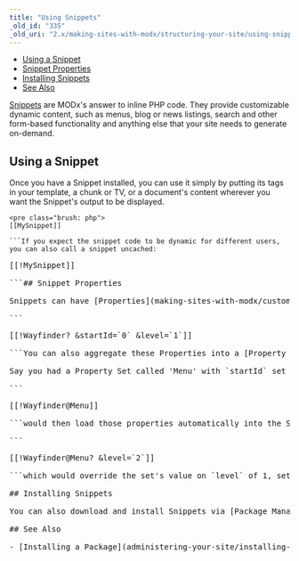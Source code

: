 ```yaml
---
title: "Using Snippets"
_old_id: "335"
_old_uri: "2.x/making-sites-with-modx/structuring-your-site/using-snippets"
---
```


- [Using a Snippet](#UsingSnippets-UsingaSnippet)
- [Snippet Properties](#UsingSnippets-SnippetProperties)
- [Installing Snippets](#UsingSnippets-InstallingSnippets)
- [See Also](#UsingSnippets-SeeAlso)



[Snippets](developing-in-modx/basic-development/snippets "Snippets") are MODx's answer to inline PHP code. They provide customizable dynamic content, such as menus, blog or news listings, search and other form-based functionality and anything else that your site needs to generate on-demand.

## Using a Snippet

Once you have a Snippet installed, you can use it simply by putting its tags in your template, a chunk or TV, or a document's content wherever you want the Snippet's output to be displayed.

```
<pre class="brush: php">
[[MySnippet]]

```If you expect the snippet code to be dynamic for different users, you can also call a snippet uncached:

```
<pre class="brush: php">
[[!MySnippet]]

```## Snippet Properties

Snippets can have [Properties](making-sites-with-modx/customizing-content/properties-and-property-sets "Properties and Property Sets"), which can be passed in the Snippet call, like so:

```
<pre class="brush: php">
[[!Wayfinder? &startId=`0` &level=`1`]]

```You can also aggregate these Properties into a [Property Set](making-sites-with-modx/customizing-content/properties-and-property-sets "Properties and Property Sets"), which is a dynamic collection of properties that can be attached to any Snippet (or Element for that matter). This allows you to share common property configs in a snippet call in one place.

Say you had a Property Set called 'Menu' with `startId` set to 0 and `level` set to 1:

```
<pre class="brush: php">
[[!Wayfinder@Menu]]

```would then load those properties automatically into the Snippet. And even those properties can be overridden:

```
<pre class="brush: php">
[[!Wayfinder@Menu? &level=`2`]]

```which would override the set's value on `level` of 1, setting it instead to 2.

## Installing Snippets

You can also download and install Snippets via [Package Management](developing-in-modx/advanced-development/package-management "Package Management"). See the tutorial on [installing a Package](administering-your-site/installing-a-package "Installing a Package") for more information.

## See Also

- [Installing a Package](administering-your-site/installing-a-package "Installing a Package")